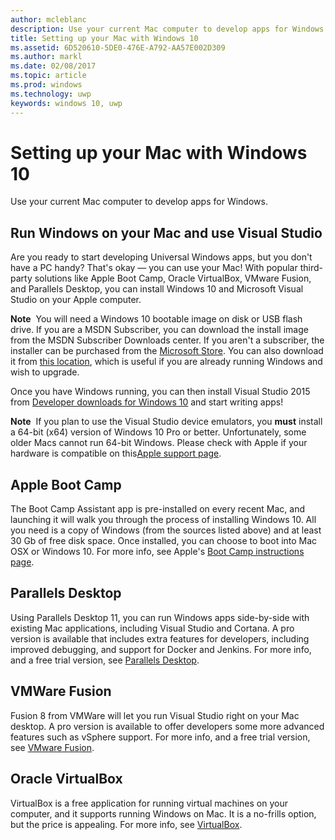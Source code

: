 ```yaml
---
author: mcleblanc
description: Use your current Mac computer to develop apps for Windows.
title: Setting up your Mac with Windows 10
ms.assetid: 6D520610-5DE0-476E-A792-AA57E002D309
ms.author: markl
ms.date: 02/08/2017
ms.topic: article
ms.prod: windows
ms.technology: uwp
keywords: windows 10, uwp
---
```


# Setting up your Mac with Windows 10


Use your current Mac computer to develop apps for Windows.

## Run Windows on your Mac and use Visual Studio

Are you ready to start developing Universal Windows apps, but you don't have a PC handy? That's okay — you can use your Mac! With popular third-party solutions like Apple Boot Camp, Oracle VirtualBox, VMware Fusion, and Parallels Desktop, you can install Windows 10 and Microsoft Visual Studio on your Apple computer.

**Note**  You will need a Windows 10 bootable image on disk or USB flash drive. If you are a MSDN Subscriber, you can download the install image from the MSDN Subscriber Downloads center. If you aren't a subscriber, the installer can be purchased from the [Microsoft Store](http://apps.microsoft.com/windows/app). You can also download it from [this location](http://go.microsoft.com/fwlink/?LinkId=623906), which is useful if you are already running Windows and wish to upgrade.

Once you have Windows running, you can then install Visual Studio 2015 from [Developer downloads for Windows 10](https://developer.microsoft.com/en-us/windows/downloads) and start writing apps!

**Note**  If you plan to use the Visual Studio device emulators, you **must** install a 64-bit (x64) version of Windows 10 Pro or better. Unfortunately, some older Macs cannot run 64-bit Windows. Please check with Apple if your hardware is compatible on this[Apple support page](http://go.microsoft.com/fwlink/p/?LinkID=397959).

## Apple Boot Camp

The Boot Camp Assistant app is pre-installed on every recent Mac, and launching it will walk you through the process of installing Windows 10. All you need is a copy of Windows (from the sources listed above) and at least 30 Gb of free disk space. Once installed, you can choose to boot into Mac OSX or Windows 10. For more info, see Apple's [Boot Camp instructions page](http://go.microsoft.com/fwlink/?LinkId=623912).

## Parallels Desktop

Using Parallels Desktop 11, you can run Windows apps side-by-side with existing Mac applications, including Visual Studio and Cortana. A pro version is available that includes extra features for developers, including improved debugging, and support for Docker and Jenkins. For more info, and a free trial version, see [Parallels Desktop](http://go.microsoft.com/fwlink/p/?LinkId=281827).

## VMWare Fusion

Fusion 8 from VMWare will let you run Visual Studio right on your Mac desktop. A pro version is available to offer developers some more advanced features such as vSphere support. For more info, and a free trial version, see [VMware Fusion](http://go.microsoft.com/fwlink/p/?LinkId=281826).

## Oracle VirtualBox

VirtualBox is a free application for running virtual machines on your computer, and it supports running Windows on Mac. It is a no-frills option, but the price is appealing. For more info, see [VirtualBox](http://go.microsoft.com/fwlink/p/?LinkId=280599).

